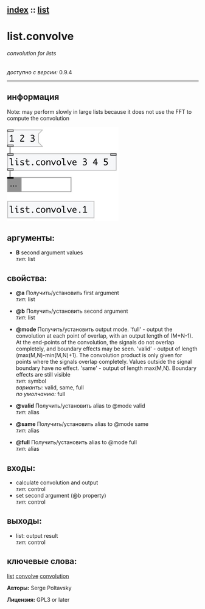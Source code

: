 [index](index.html) :: [list](category_list.html)
---

# list.convolve

###### convolution for lists

*доступно с версии:* 0.9.4

---


## информация
Note: may perform slowly in large lists because it does not use the FFT to compute the convolution


[![example](../examples/img/list.convolve.jpg)](../examples/pd/list.convolve.pd)



## аргументы:

* **B**
second argument values<br>
_тип:_ list<br>





## свойства:

* **@a** 
Получить/установить first argument<br>
_тип:_ list<br>

* **@b** 
Получить/установить second argument<br>
_тип:_ list<br>

* **@mode** 
Получить/установить output mode. &#39;full&#39; - output the convolution at each point of overlap, with an
output length of (M+N-1). At the end-points of the convolution, the signals do
not overlap completely, and boundary effects may be seen. &#39;valid&#39; - output of
length (max(M,N)-min(M,N)+1). The convolution product is only given for points
where the signals overlap completely. Values outside the signal boundary have
no effect. &#39;same&#39; - output of length max(M,N). Boundary effects are still
visible<br>
_тип:_ symbol<br>
_варианты:_ valid, same, full<br>
_по умолчанию:_ full<br>

* **@valid** 
Получить/установить alias to @mode valid<br>
_тип:_ alias<br>

* **@same** 
Получить/установить alias to @mode same<br>
_тип:_ alias<br>

* **@full** 
Получить/установить alias to @mode full<br>
_тип:_ alias<br>



## входы:

* calculate convolution and output<br>
_тип:_ control
* set second argument (@b property)<br>
_тип:_ control



## выходы:

* list: output result<br>
_тип:_ control



## ключевые слова:

[list](keywords/list.html)
[convolve](keywords/convolve.html)
[convolution](keywords/convolution.html)






**Авторы:** Serge Poltavsky




**Лицензия:** GPL3 or later





